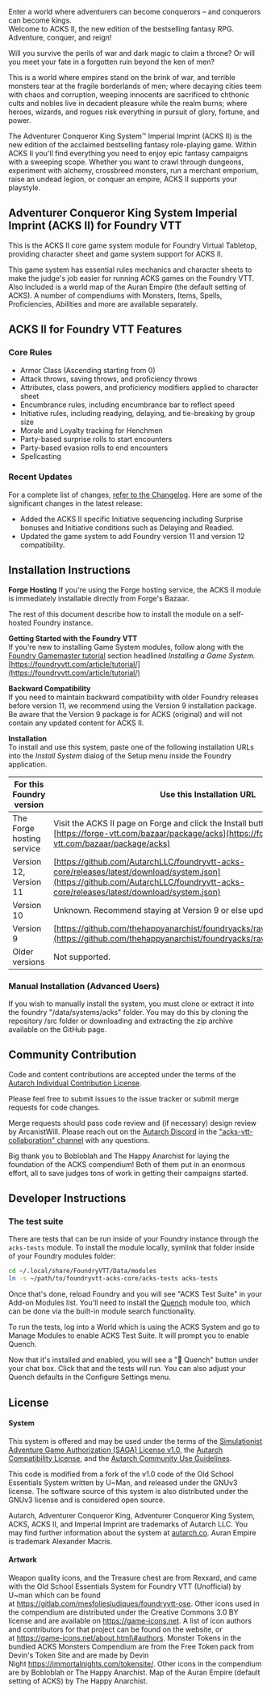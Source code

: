 Enter a world where adventurers can become conquerors – and conquerors can become kings.<br/>
Welcome to ACKS II, the new edition of the bestselling fantasy RPG.<br/>
Adventure, conquer, and reign!

Will you survive the perils of war and dark magic to claim a throne?
Or will you meet your fate in a forgotten ruin beyond the ken of men?

This is a world where empires stand on the brink of war, and terrible
monsters tear at the fragile borderlands of men; where decaying cities teem
with chaos and corruption, weeping innocents are sacrificed to chthonic cults
and nobles live in decadent pleasure while the realm burns; where heroes,
wizards, and rogues risk everything in pursuit of glory, fortune, and power.

The Adventurer Conqueror King System™ Imperial Imprint (ACKS II) is the new
edition of the acclaimed bestselling fantasy role-playing game.
Within ACKS II you'll find everything you need to enjoy epic fantasy
campaigns with a sweeping scope. Whether you want to crawl through dungeons,
experiment with alchemy, crossbreed monsters, run a merchant emporium,
raise an undead legion, or conquer an empire, ACKS II supports your playstyle.

## **Adventurer Conqueror King System Imperial Imprint (ACKS II)** for Foundry VTT

This is the ACKS II core game system module for Foundry Virtual Tabletop,
providing character sheet and game system support for ACKS II.

This game system has essential rules mechanics and character sheets to make the
judge's job easier for running ACKS games on the Foundry VTT.
Also included is a world map of the Auran Empire (the default setting of ACKS).
A number of compendiums with Monsters, Items, Spells, Proficiencies, Abilities
and more are available separately.

## ACKS II for Foundry VTT Features
### **Core Rules**
- Armor Class (Ascending starting from 0)
- Attack throws, saving throws, and proficiency throws
- Attributes, class powers, and proficiency modifiers applied to character sheet
- Encumbrance rules, including encumbrance bar to reflect speed
- Initiative rules, including readying, delaying, and tie-breaking by group size
- Morale and Loyalty tracking for Henchmen
- Party-based surprise rolls to start encounters
- Party-based evasion rolls to end encounters
- Spellcasting

### **Recent Updates**
For a complete list of changes, [refer to the Changelog](https://github.com/AutarchLLC/foundryvtt-acks-core/blob/master/Changelog.txt). Here are some of the significant changes in the latest release:

- Added the ACKS II specific Initiative sequencing including Surprise bonuses and Initiative conditions such as Delaying and Readied.
- Updated the game system to add Foundry version 11 and version 12 compatibility.

## Installation Instructions
**Forge Hosting**
If you're using the Forge hosting service, the ACKS II module is immediately installable directly from Forge's Bazaar.

The rest of this document describe how to install the module on a self-hosted Foundry instance.

**Getting Started with the Foundry VTT**  
If you're new to installing Game System modules, follow along with the [Foundry Gamemaster tutorial](https://foundryvtt.com/article/tutorial/) section headlined *Installing a Game System.* [https://foundryvtt.com/article/tutorial/](https://foundryvtt.com/article/tutorial/)

**Backward Compatibility**  
If you need to maintain backward compatibility with older Foundry releases before version 11, we recommend using the Version 9 installation package. Be aware that the Version 9 package is for ACKS (original) and will not contain any updated content for ACKS II.

**Installation**  
To install and use this system, paste one of the following installation URLs into the *Install System* dialog of the Setup menu inside the Foundry application.

| For this<br/>Foundry version | Use this Installation URL |
| --------------- | ---------------- |
| The Forge hosting service | Visit the ACKS II page on Forge and click the Install button.<br/>[https://forge-vtt.com/bazaar/package/acks](https://forge-vtt.com/bazaar/package/acks) |
| Version 12, <br/>Version 11 | [https://github.com/AutarchLLC/foundryvtt-acks-core/releases/latest/download/system.json](https://github.com/AutarchLLC/foundryvtt-acks-core/releases/latest/download/system.json) |
| Version 10 | Unknown. Recommend staying at Version 9 or else updating to Version 11. |
| Version 9 | [https://github.com/thehappyanarchist/foundryacks/raw/master/src/system.json](https://github.com/thehappyanarchist/foundryacks/raw/master/src/system.json) |
| Older versions | Not supported. |

### Manual Installation (Advanced Users)
If you wish to manually install the system, you must clone or extract it into the foundry "/data/systems/acks" folder. You may do this by cloning the repository /src folder or downloading and extracting the zip archive available on the GitHub page.

## Community Contribution

Code and content contributions are accepted under the terms of the
[<span class="underline">Autarch Individual Contribution License</span>](autarch-individual-contributor-license-agreement.md).

Please feel free to submit issues to the issue tracker or submit merge requests for code changes.

Merge requests should pass code review and (if necessary) design review by ArcanistWill.
Please reach out on
the [<span class="underline">Autarch Discord</span>](https://discord.gg/MabfMkk) in
the [<span class="underline">"acks-vtt-collaboration" channel</span>](https://discord.com/channels/427567650449915904/758364713192521779)
with any questions.

Big thank you to Bobloblah and The Happy Anarchist for laying the
foundation of the ACKS compendium\! Both of them put in an enormous effort, all to
save judges tons of work in getting their campaigns started.

## Developer Instructions
### The test suite

There are tests that can be run inside of your Foundry instance through the `acks-tests` module.  To
install the module locally, symlink that folder inside of your Foundry modules folder:
```bash
cd ~/.local/share/FoundryVTT/Data/modules
ln -s ~/path/to/foundryvtt-acks-core/acks-tests acks-tests
```
Once that's done, reload Foundry and you will see "ACKS Test Suite" in your Add-on Modules list.
You'll need to install the [Quench](https://ethaks.github.io/FVTT-Quench/index.html) module too,
which can be done via the built-in module search functionality.

To run the tests, log into a World which is using the ACKS System and go to Manage Modules to enable
ACKS Test Suite.  It will prompt you to enable Quench.

Now that it's installed and enabled, you will see a "🧪 Quench" button under your chat box. Click
that and the tests will run.  You can also adjust your Quench defaults in the Configure Settings
menu.

## License
#### System

This system is offered and may be used under the terms of
the [<span class="underline">Simulationist Adventure Game Authorization (SAGA) License v1.0</span>](saga-license.md),
the [<span class="underline">Autarch Compatibility License</span>](autarch-compatibility-license.md), and
the [<span class="underline">Autarch Community Use Guidelines</span>](autarch-community-use-guidelines.md).

This code is modified from a fork of the v1.0 code of the Old School Essentials System written by U~Man, and released under the GNUv3 license. The software source of this system is also distributed under the GNUv3 license and is considered open source.

Autarch, Adventurer Conqueror King, Adventurer Conqueror King System,
ACKS, ACKS II, and Imperial Imprint are trademarks of Autarch LLC.
You may find further information about the system
at [<span class="underline">autarch.co</span>](https://autarch.co/).
Auran Empire is trademark Alexander Macris.

#### Artwork

Weapon quality icons, and the Treasure chest are from Rexxard, and came
with the Old School Essentials System for Foundry VTT (Unofficial) by
U\~man which can be found
at [<span class="underline">https://gitlab.com/mesfoliesludiques/foundryvtt-ose</span>](https://gitlab.com/mesfoliesludiques/foundryvtt-ose).
Other icons used in the compendium are distributed under the Creative
Commons 3.0 BY license and are available
on [<span class="underline">https://game-icons.net</span>](https://game-icons.net/).
A list of icon authors and contributors for that project can be found on
the website, or
at [<span class="underline">https://game-icons.net/about.html\#authors</span>](https://game-icons.net/about.html#authors).
Monster Tokens in the bundled ACKS Monsters Compendium are from the Free
Token pack from Devin's Token Site and are made by Devin
Night [<span class="underline">https://immortalnights.com/tokensite/</span>](https://immortalnights.com/tokensite/).
Other icons in the compendium are by Bobloblah or The Happy Anarchist.
Map of the Auran Empire (default setting of ACKS) by The Happy Anarchist.
